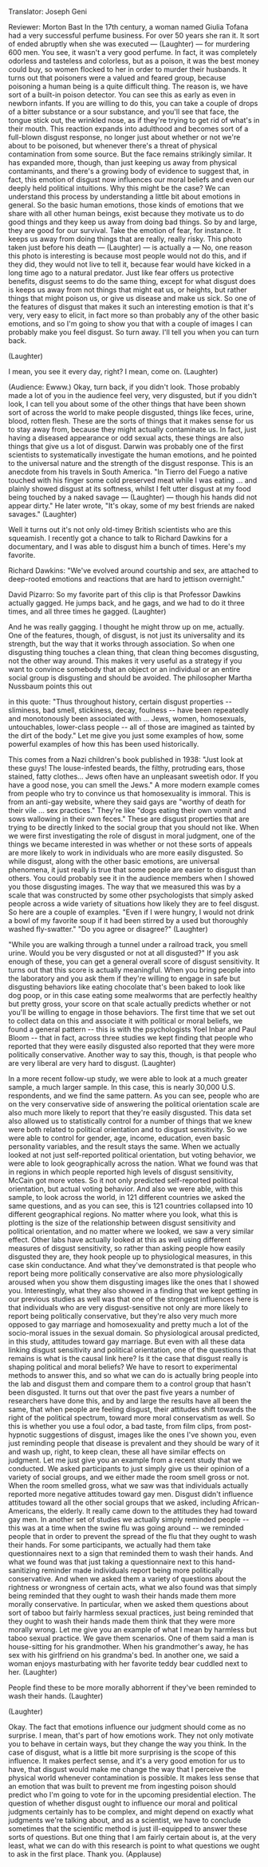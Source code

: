 

Translator: Joseph Geni

Reviewer: Morton Bast
In the 17th century, a woman named Giulia Tofana
had a very successful perfume business.
For over 50 years she ran it.
It sort of ended abruptly when she was executed — 
(Laughter)
 —
for murdering 600 men. You see, it wasn&#39;t a very good perfume.
In fact, it was completely odorless and tasteless and colorless,
but as a poison, it was the best money could buy,
so women flocked to her in order to murder their husbands.
It turns out that poisoners were a valued and feared group,
because poisoning a human being is a quite difficult thing.
The reason is, we have sort of a built-in poison detector.
You can see this as early as even in newborn infants.
If you are willing to do this, you can take a couple of drops
of a bitter substance or a sour substance,
and you&#39;ll see that face, the tongue stick out, the wrinkled nose,
as if they&#39;re trying to get rid of what&#39;s in their mouth.
This reaction expands into adulthood and becomes
sort of a full-blown disgust response, no longer just
about whether or not we&#39;re about to be poisoned,
but whenever there&#39;s a threat of physical contamination
from some source. But the face remains strikingly similar.
It has expanded more, though, than just keeping us away
from physical contaminants, and there&#39;s a growing
body of evidence to suggest that, in fact, this emotion
of disgust now influences our moral beliefs
and even our deeply held political intuitions.
Why this might be the case?
We can understand this process by understanding
a little bit about emotions in general. So the basic human emotions,
those kinds of emotions that we share with all other human beings,
exist because they motivate us to do good things
and they keep us away from doing bad things.
So by and large, they are good for our survival.
Take the emotion of fear, for instance. It keeps us away
from doing things that are really, really risky.
This photo taken just before his death — 
(Laughter)
 —
is actually a — No, one reason this photo is interesting
is because most people would not do this, and if they did,
they would not live to tell it, because fear would have
kicked in a long time ago to a natural predator.
Just like fear offers us protective benefits, disgust seems
to do the same thing, except for what disgust does is
keeps us away from not things that might eat us,
or heights, but rather things that might poison us,
or give us disease and make us sick.
So one of the features of disgust that makes it such
an interesting emotion is that it&#39;s very, very easy to elicit,
in fact more so than probably any of the other basic emotions,
and so I&#39;m going to show you that with a couple of images
I can probably make you feel disgust.
So turn away. I&#39;ll tell you when you can turn back.

(Laughter)

I mean, you see it every day, right? I mean, come on. 
(Laughter)


(Audience: Ewww.)
Okay, turn back, if you didn&#39;t look.
Those probably made a lot of you in the audience
feel very, very disgusted, but if you didn&#39;t look,
I can tell you about some of the other things that have been shown
sort of across the world to make people disgusted,
things like feces, urine, blood, rotten flesh.
These are the sorts of things that it makes sense
for us to stay away from, because they might actually contaminate us.
In fact, just having a diseased appearance
or odd sexual acts, these things are also
things that give us a lot of disgust.
Darwin was probably one of the first scientists
to systematically investigate the human emotions,
and he pointed to the universal nature and the strength
of the disgust response.
This is an anecdote from his travels in South America.
&quot;In Tierro del Fuego a native touched with his finger
some cold preserved meat while I was eating ...
and plainly showed disgust at its softness, whilst I felt
utter disgust at my food being touched by a naked savage — 
(Laughter)
 —
though his hands did not appear dirty.&quot;
He later wrote, &quot;It&#39;s okay, some of my best friends are naked savages.&quot; 
(Laughter)

Well it turns out it&#39;s not only old-timey British scientists
who are this squeamish. I recently got a chance
to talk to Richard Dawkins for a documentary,
and I was able to disgust him a bunch of times. Here&#39;s my favorite.

Richard Dawkins: &quot;We&#39;ve evolved around courtship and sex,
are attached to deep-rooted emotions and reactions
that are hard to jettison overnight.&quot;

David Pizarro: So my favorite part of this clip is that
Professor Dawkins actually gagged.
He jumps back, and he gags, and we had to do it three times,
and all three times he gagged. 
(Laughter)

And he was really gagging. I thought he might throw up on me, actually.
One of the features, though, of disgust,
is not just its universality and its strength,
but the way that it works through association.
So when one disgusting thing touches a clean thing,
that clean thing becomes disgusting, not the other way around.
This makes it very useful as a strategy if you want to
convince somebody that an object or an individual
or an entire social group is disgusting and should be avoided.
The philosopher Martha Nussbaum points this out

in this quote: &quot;Thus throughout history, certain disgust
properties -- sliminess, bad smell, stickiness, decay, foulness --
have been repeatedly and monotonously been associated with ...
Jews, women, homosexuals, untouchables, lower-class people --
all of those are imagined as tainted by the dirt of the body.&quot;
Let me give you just some examples of how, some powerful
examples of how this has been used historically.

This comes from a Nazi children&#39;s book published in 1938:
&quot;Just look at these guys! The louse-infested beards,
the filthy, protruding ears, those stained, fatty clothes...
Jews often have an unpleasant sweetish odor.
If you have a good nose, you can smell the Jews.&quot;
A more modern example comes from people who try to
convince us that homosexuality is immoral.
This is from an anti-gay website, where they said
gays are &quot;worthy of death for their vile ... sex practices.&quot;
They&#39;re like &quot;dogs eating their own vomit and sows wallowing in their own feces.&quot;
These are disgust properties that are trying to be directly
linked to the social group that you should not like.
When we were first investigating the role of disgust in
moral judgment, one of the things we became interested in
was whether or not these sorts of appeals are more likely
to work in individuals who are more easily disgusted.
So while disgust, along with the other basic emotions,
are universal phenomena, it just really is true
that some people are easier to disgust than others.
You could probably see it in the audience members
when I showed you those disgusting images.
The way that we measured this was by a scale that was
constructed by some other psychologists
that simply asked people across a wide variety of situations
how likely they are to feel disgust.
So here are a couple of examples.
&quot;Even if I were hungry, I would not drink a bowl of my
favorite soup if it had been stirred by a used but thoroughly washed fly-swatter.&quot;
&quot;Do you agree or disagree?&quot; 
(Laughter)

&quot;While you are walking through a tunnel under a railroad track,
you smell urine. Would you be very disgusted or not at all disgusted?&quot;
If you ask enough of these, you can get a general overall
score of disgust sensitivity.
It turns out that this score is actually meaningful.
When you bring people into the laboratory and you ask
them if they&#39;re willing to engage in safe but disgusting behaviors
like eating chocolate that&#39;s been baked to look like dog poop,
or in this case eating some mealworms that are perfectly healthy but pretty gross,
your score on that scale actually predicts whether or not
you&#39;ll be willing to engage in those behaviors.
The first time that we set out to collect data on this
and associate it with political or moral beliefs,
we found a general pattern --
this is with the psychologists Yoel Inbar and Paul Bloom --
that in fact, across three studies we kept finding
that people who reported that they were easily disgusted
also reported that they were more politically conservative.
Another way to say this, though, is that people
who are very liberal are very hard to disgust. 
(Laughter)

In a more recent follow-up study, we were able to look at
a much greater sample, a much larger sample. In this case,
this is nearly 30,000 U.S. respondents,
and we find the same pattern. As you can see,
people who are on the very conservative side
of answering the political orientation scale are
also much more likely to report that they&#39;re easily disgusted.
This data set also allowed us to statistically control
for a number of things that we knew were both related
to political orientation and to disgust sensitivity.
So we were able to control for gender, age, income,
education, even basic personality variables,
and the result stays the same.
When we actually looked at not just self-reported political orientation,
but voting behavior, we were able to look geographically
across the nation. What we found was that in regions
in which people reported high levels of disgust sensitivity,
McCain got more votes.
So it not only predicted self-reported political orientation,
but actual voting behavior. And also we were able,
with this sample, to look across the world,
in 121 different countries we asked the same questions,
and as you can see, this is 121 countries collapsed
into 10 different geographical regions.
No matter where you look, what this is plotting is the size
of the relationship between disgust sensitivity and political orientation,
and no matter where we looked, we saw a very similar effect.
Other labs have actually looked at this as well
using different measures of disgust sensitivity,
so rather than asking people how easily disgusted they are,
they hook people up to physiological measures,
in this case skin conductance.
And what they&#39;ve demonstrated is that people who report
being more politically conservative are also more physiologically aroused
when you show them disgusting images like the ones that I showed you.
Interestingly, what they also showed in a finding
that we kept getting in our previous studies as well
was that one of the strongest influences here is that
individuals who are very disgust-sensitive not only are
more likely to report being politically conservative, but
they&#39;re also very much more opposed to gay marriage
and homosexuality and pretty much a lot of
the socio-moral issues in the sexual domain.
So physiological arousal predicted, in this study,
attitudes toward gay marriage.
But even with all these data linking disgust sensitivity
and political orientation, one of the questions that remains is
what is the causal link here? Is it the case that
disgust really is shaping political and moral beliefs?
We have to resort to experimental methods to answer this,
and so what we can do is actually bring people into the lab
and disgust them and compare them to a control group
that hasn&#39;t been disgusted. It turns out that over
the past five years a number of researchers have done this,
and by and large the results have all been the same,
that when people are feeling disgust, their attitudes
shift towards the right of the political spectrum,
toward more moral conservatism as well.
So this is whether you use a foul odor, a bad taste,
from film clips, from post-hypnotic suggestions of disgust,
images like the ones I&#39;ve shown you, even just
reminding people that disease is prevalent and they should
be wary of it and wash up, right, to keep clean,
these all have similar effects on judgment.
Let me just give you an example from a recent study
that we conducted. We asked participants
to just simply give us their opinion of a variety of social groups,
and we either made the room smell gross or not.
When the room smelled gross, what we saw was that
individuals actually reported more negative attitudes toward gay men.
Disgust didn&#39;t influence attitudes toward all the other
social groups that we asked, including African-Americans,
the elderly. It really came down to the attitudes they had
toward gay men.
In another set of studies we actually simply reminded people --
this was at a time when the swine flu was going around --
we reminded people that in order to prevent the spread
of the flu that they ought to wash their hands.
For some participants, we actually had them take questionnaires
next to a sign that reminded them to wash their hands.
And what we found was that just taking a questionnaire
next to this hand-sanitizing reminder made individuals
report being more politically conservative.
And when we asked them a variety of questions about
the rightness or wrongness of certain acts, what we also
found was that simply being reminded that they ought
to wash their hands made them more morally conservative.
In particular, when we asked them questions about
sort of taboo but fairly harmless sexual practices,
just being reminded that they ought to wash their hands
made them think that they were more morally wrong.
Let me give you an example of what I mean by harmless
but taboo sexual practice. We gave them scenarios.
One of them said a man is house-sitting for his grandmother.
When his grandmother&#39;s away, he has sex with his girlfriend
on his grandma&#39;s bed.
In another one, we said a woman enjoys masturbating
with her favorite teddy bear cuddled next to her. 
(Laughter)

People find these to be more morally abhorrent
if they&#39;ve been reminded to wash their hands. 
(Laughter)


(Laughter)

Okay. The fact that emotions influence our judgment
should come as no surprise. I mean,
that&#39;s part of how emotions work.
They not only motivate you to behave in certain ways,
but they change the way you think.
In the case of disgust, what is a little bit more surprising
is the scope of this influence. It makes perfect sense,
and it&#39;s a very good emotion for us to have, that disgust
would make me change the way that I perceive
the physical world whenever contamination is possible.
It makes less sense that an emotion that was built
to prevent me from ingesting poison should predict
who I&#39;m going to vote for in the upcoming presidential election.
The question of whether disgust ought to influence
our moral and political judgments
certainly has to be complex, and might depend on exactly
what judgments we&#39;re talking about, and as a scientist,
we have to conclude sometimes that the scientific method
is just ill-equipped to answer these sorts of questions.
But one thing that I am fairly certain about is,
at the very least, what we can do with this research is
point to what questions we ought to ask in the first place.
Thank you. 
(Applause)

